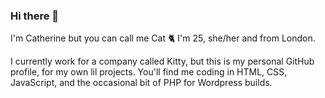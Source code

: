 ### Hi there 🌸

I'm Catherine but you can call me Cat 🐈 I'm 25, she/her and from London. 

I currently work for a company called Kitty, but this is my personal GitHub profile, for my own lil projects. You'll find me coding in HTML, CSS, JavaScript, and the occasional bit of PHP for Wordpress builds.

